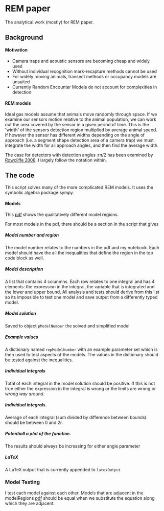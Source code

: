 REM paper
========

The analytical work (mostly) for REM paper.

## Background

#### Motivation

+ Camera traps and acoustic sensors are becoming cheap and widely used
+ Without individual recognition mark-recapture methods cannot be used
+ For widely moving animals, transect methods or occupancy models are unsuited
+ Currently Random Encounter Models do not account for complexities in detection

#### REM models

Ideal gas models assume that animals move randomly through space. If we examine our sensors motion relative to the animal population, we can work out the area covered by the sensor in a given period of time. This is the 'width' of the sensors detection region multiplied by average animal speed. If however the sensor has different widths depending on the angle of approach (i.e. a segment shape detection area of a camera trap) we must integrate the width for all approach angles, and then find the average width.

The case for detectors with detection angles &#8804;&#960;/2 has been examined by [Rowcliffe 2008](http://onlinelibrary.wiley.com/doi/10.1111/j.1365-2664.2008.01473.x/abstract). I largely follow the notation within.


## The code

This script solves many of the more complicated REM models. It uses the symbolic algebra package sympy.

#### Models

This [pdf](ModelRegions.pdf) shows the qualitatively different model regions.

For most models in the pdf, there should be a section in the script that gives

##### Model number and region
The model number relates to the numbers in the pdf and my notebook. Each model should have the all the inequalities that define the region in the top code block as well. 

##### Model description
A list that contains 4 colunmns. Each row relates to one integral and has 4 elements: the expression in the integral, the variable that is integrated and the lower and upper bound. All analysis and tests should derive from this list so its impossible to test one model and save output from a differently typed model.

##### Model solution
Saved to object `pModelNumber` the solved and simplified model

##### Example values
A dictionary named `repModelNumber` with an example parameter set which is then used to test aspects of the models. The values in the dictionary should be tested against the inequalities.

##### Individual integrals
Total of each integral in the model solution should be positive. If this is not true either the expression in the integral is wrong or the limits are wrong or *wrong way around*.

##### Individual integrals.
Average of each integral (sum divided by difference between bounds) should be between 0 and 2r.

##### Potentiall a plot of the function. 
The results should always be increasing for either angle parameter

##### LaTeX
A LaTeX output that is currently appended to `latexOutput`



### Model Testing

I test each model against each other. Models that are adjacent in the modelRegions [pdf](ModelRegions.pdf) should be equal when we substitute the equation along which they are adjacent.







